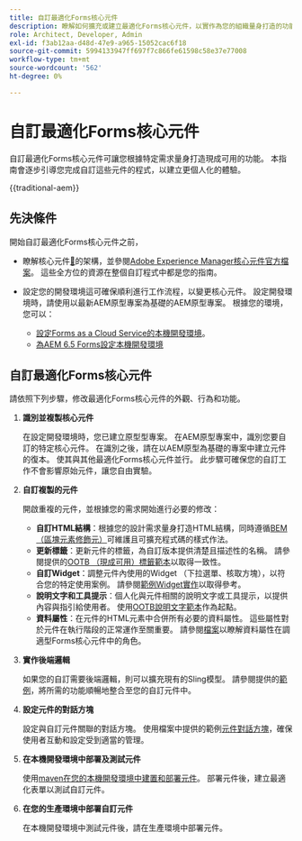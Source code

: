 ```yaml
---
title: 自訂最適化Forms核心元件
description: 瞭解如何擴充或建立最適化Forms核心元件，以實作為您的組織量身打造的功能。
role: Architect, Developer, Admin
exl-id: f3ab12aa-d48d-47e9-a965-15052cac6f18
source-git-commit: 5994133947ff697f7c866fe61598c58e37e77008
workflow-type: tm+mt
source-wordcount: '562'
ht-degree: 0%

---
```


# 自訂最適化Forms核心元件

自訂最適化Forms核心元件可讓您根據特定需求量身打造現成可用的功能。 本指南會逐步引導您完成自訂這些元件的程式，以建立更個人化的體驗。

{{traditional-aem}}

## 先決條件

開始自訂最適化Forms核心元件之前，

* 瞭解核心元件[&#128279;](customizing.md#customizing-the-markup-customizing-the-markup)的架構，並參閱[Adobe Experience Manager核心元件官方檔案](customizing.md)。 這些全方位的資源在整個自訂程式中都是您的指南。
* 設定您的開發環境這可確保順利進行工作流程，以變更核心元件。 設定開發環境時，請使用以最新AEM原型專案為基礎的AEM原型專案。 根據您的環境，您可以：

   * [設定Forms as a Cloud Service的本機開發環境](https://experienceleague.adobe.com/docs/experience-manager-cloud-service/content/forms/setup-configure-migrate/setup-local-development-environment.html)。
   * [為AEM 6.5 Forms設定本機開發環境](https://experienceleague.adobe.com/docs/experience-manager-learn/foundation/development/set-up-a-local-aem-development-environment.html)

## 自訂最適化Forms核心元件

請依照下列步驟，修改最適化Forms核心元件的外觀、行為和功能。

1. **識別並複製核心元件**

   在設定開發環境時，您已建立原型型專案。 在AEM原型專案中，識別您要自訂的特定核心元件。 在識別之後，請在以AEM原型為基礎的專案中建立元件的復本。 使其與其他最適化Forms核心元件並行。 此步驟可確保您的自訂工作不會影響原始元件，讓您自由實驗。

1. **自訂複製的元件**

   開啟重複的元件，並根據您的需求開始進行必要的修改：

   * **自訂HTML結構**：根據您的設計需求量身打造HTML結構，同時遵循[BEM （區塊元素修飾元）](https://github.com/adobe/aem-core-wcm-components/wiki/css-coding-conventions)可維護且可擴充程式碼的樣式作法。
   * **更新標籤**：更新元件的標籤，為自訂版本提供清楚且描述性的名稱。 請參閱提供的[OOTB （現成可用）標籤範本](https://github.com/adobe/aem-core-forms-components/blob/master/ui.af.apps/src/main/content/jcr_root/apps/core/fd/components/af-commons/v1/fieldTemplates/label.html)以取得一致性。
   * **自訂Widget**：調整元件內使用的Widget （下拉選單、核取方塊），以符合您的特定使用案例。 請參閱[範例Widget實作](https://github.com/adobe/aem-core-forms-components/blob/master/ui.af.apps/src/main/content/jcr_root/apps/core/fd/components/form/textinput/v1/textinput/textinput.html)以取得參考。
   * **說明文字和工具提示**：個人化與元件相關的說明文字或工具提示，以提供內容與指引給使用者。 使用[OOTB說明文字範本](https://github.com/adobe/aem-core-forms-components/blob/master/ui.af.apps/src/main/content/jcr_root/apps/core/fd/components/af-commons/v1/fieldTemplates/questionMark.html)作為起點。
   * **資料屬性**：在元件的HTML元素中合併所有必要的資料屬性。 這些屬性對於元件在執行階段的正常運作至關重要。 請參閱[檔案](https://github.com/adobe/aem-core-forms-components/tree/master/ui.af.apps/src/main/content/jcr_root/apps/core/fd/components/form/textinput/v1/textinput)以瞭解資料屬性在調適型Forms核心元件中的角色。

1. **實作後端邏輯**

   如果您的自訂需要後端邏輯，則可以擴充現有的Sling模型。 請參閱提供的[範例](https://github.com/adobe/aem-core-forms-components/blob/master/bundles/af-core/src/main/java/com/adobe/cq/forms/core/components/internal/models/v1/form/TextInputImpl.java)，將所需的功能順暢地整合至您的自訂元件中。

1. **設定元件的對話方塊**

   設定與自訂元件關聯的對話方塊。 使用檔案中提供的範例[元件對話方塊](https://github.com/adobe/aem-core-forms-components/blob/master/ui.af.apps/src/main/content/jcr_root/apps/core/fd/components/form/textinput/v1/textinput/_cq_dialog/.content.xml)，確保使用者互動和設定受到適當的管理。

1. **在本機開發環境中部署及測試元件**

   使用[maven在您的本機開發環境中建置和部署元件](https://experienceleague.adobe.com/docs/experience-manager-core-components/using/developing/archetype/using.html#building-and-installing)。 部署元件後，建立最適化表單以測試自訂元件。

1. **在您的生產環境中部署自訂元件**

   在本機開發環境中測試元件後，請在生產環境中部署元件。
